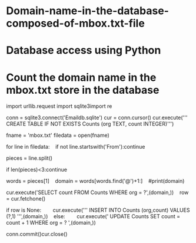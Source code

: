 # Domain-name-in-the-database-composed-of-mbox.txt-file
# Database access using Python

# Count the domain name in the mbox.txt store in the database
import urllib.request
import sqlite3import re

conn = sqlite3.connect('Emaildb.sqlite')
cur = conn.cursor()
cur.execute(''' CREATE TABLE IF NOT EXISTS Counts (org TEXT, count INTEGER)''')

fname = 'mbox.txt'
filedata = open(fname)

for line in filedata:    
  if not line.startswith('From'):continue    
  
  pieces = line.split()    
  
  if len(pieces)<3:continue    
  
  words = pieces[1]    
  domain = words[words.find('@')+1:]    
  #print(domain)    
  
  cur.execute('SELECT count FROM Counts WHERE org = ?',(domain,))    
  row = cur.fetchone()    
  
  if row is None:        
    cur.execute(''' INSERT INTO Counts (org,count) VALUES (?,1) ''',(domain,))    
  else:        
    cur.execute(' UPDATE Counts SET count = count + 1 WHERE org = ? ',(domain,))        
  
  conn.commit()cur.close()
